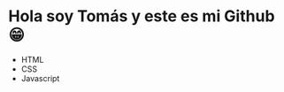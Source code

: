 <h1>Hola soy Tomás y este es mi Github 😁</h1>

<ul>
  <li>HTML</li> 
  <li>CSS</li>
  <li>Javascript</li> 
</ul>
